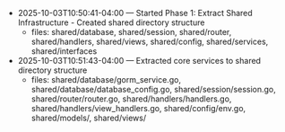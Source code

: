 - 2025-10-03T10:50:41-04:00 — Started Phase 1: Extract Shared Infrastructure - Created shared directory structure
  - files: shared/database, shared/session, shared/router, shared/handlers, shared/views, shared/config, shared/services, shared/interfaces
- 2025-10-03T10:51:43-04:00 — Extracted core services to shared directory structure
  - files: shared/database/gorm_service.go, shared/database/database_config.go, shared/session/session.go, shared/router/router.go, shared/handlers/handlers.go, shared/handlers/view_handlers.go, shared/config/env.go, shared/models/, shared/views/
